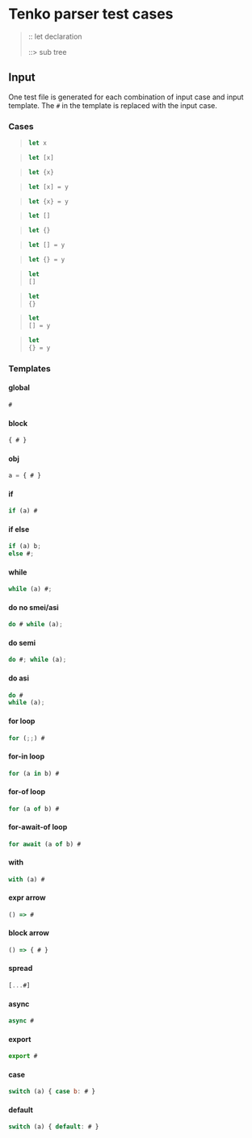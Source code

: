 # Tenko parser test cases

> :: let declaration
>
> ::> sub tree

## Input

One test file is generated for each combination of input case and input template. The `#` in the template is replaced with the input case.

### Cases

> `````js
> let x
> `````

> `````js
> let [x]
> `````

> `````js
> let {x}
> `````

> `````js
> let [x] = y
> `````

> `````js
> let {x} = y
> `````

> `````js
> let []
> `````

> `````js
> let {}
> `````

> `````js
> let [] = y
> `````

> `````js
> let {} = y
> `````

> `````js
> let
> []
> `````

> `````js
> let
> {}
> `````

> `````js
> let
> [] = y
> `````

> `````js
> let
> {} = y
> `````

### Templates

#### global

`````js
#
`````

#### block

`````js
{ # }
`````

#### obj

`````js
a = { # }
`````

#### if

`````js
if (a) #
`````

#### if else

`````js
if (a) b;
else #;
`````

#### while

`````js
while (a) #;
`````

#### do no smei/asi

`````js
do # while (a);
`````

#### do semi

`````js
do #; while (a);
`````

#### do asi

`````js
do #
while (a);
`````

#### for loop

`````js
for (;;) #
`````

#### for-in loop

`````js
for (a in b) #
`````

#### for-of loop

`````js
for (a of b) #
`````

#### for-await-of loop

`````js
for await (a of b) #
`````

#### with

`````js
with (a) #
`````

#### expr arrow

`````js
() => #
`````

#### block arrow

`````js
() => { # }
`````

#### spread

`````js
[...#]
`````

#### async

`````js
async #
`````

#### export

`````js
export #
`````

#### case

`````js
switch (a) { case b: # }
`````

#### default

`````js
switch (a) { default: # }
`````

